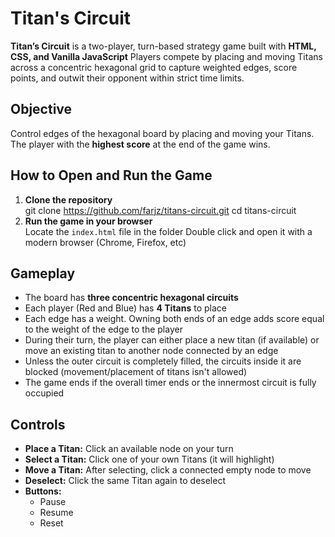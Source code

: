 # Titan's Circuit

**Titan’s Circuit** is a two-player, turn-based strategy game built with **HTML, CSS, and Vanilla JavaScript**
Players compete by placing and moving Titans across a concentric hexagonal grid to capture weighted edges, score points, and outwit their opponent within strict time limits.

## Objective
Control edges of the hexagonal board by placing and moving your Titans.  
The player with the **highest score** at the end of the game wins.

## How to Open and Run the Game

1. **Clone the repository**  
   git clone https://github.com/farjz/titans-circuit.git
   cd titans-circuit
2. **Run the game in your browser**  
   Locate the `index.html` file in the folder
   Double click and open it with a modern browser (Chrome, Firefox, etc)

## Gameplay

- The board has **three concentric hexagonal circuits**  
- Each player (Red and Blue) has **4 Titans** to place
- Each edge has a weight. Owning both ends of an edge adds score equal to the weight of the edge to the player
- During their turn, the player can either place a new titan (if available) or move an existing titan to another node connected by an edge
- Unless the outer circuit is completely filled, the circuits inside it are blocked (movement/placement of titans isn't allowed)
- The game ends if the overall timer ends or the innermost circuit is fully occupied


## Controls
- **Place a Titan:** Click an available node on your turn  
- **Select a Titan:** Click one of your own Titans (it will highlight) 
- **Move a Titan:** After selecting, click a connected empty node to move 
- **Deselect:** Click the same Titan again to deselect
- **Buttons:**  
  - Pause
  - Resume
  - Reset
